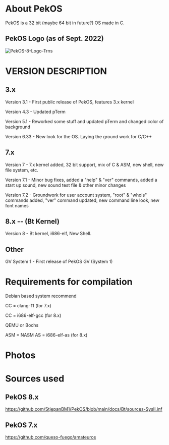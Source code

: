 
# About PekOS
PekOS is a 32 bit (maybe 64 bit in future?) OS made in C.

## PekOS Logo (as of Sept. 2022)

![PekOS-8-Logo-Trns](https://user-images.githubusercontent.com/94230991/192030496-80292562-9da4-46bd-9674-ad6ec12861fc.png)

[//]: <![PekOSlogonew](https://user-images.githubusercontent.com/94230991/149319315-a9a305ab-6b3d-4501-a50e-cd7600890cb8.png)  PekOS logo>

# VERSION DESCRIPTION

## 3.x
Version 3.1  - First public release of PekOS, features 3.x kernel

Version 4.3  - Updated pTerm

Version 5.1  - Reworked some stuff and updated pTerm and changed color of background

Version 6.33 - New look for the OS. Laying the ground work for C/C++

## 7.x
Version 7    - 7.x kernel added, 32 bit support, mix of C & ASM, new shell, new file system, etc.

Version 7.1  - Minor bug fixes, added a "help" & "ver" commands, added a start up sound, new sound test file & other minor changes

Version 7.2  - Groundwork for user account system, "root" & "whois" commands added, "ver" command updated, new command line look, new font names

## 8.x -- (Bt Kernel)

Version 8   - Bt kernel, i686-elf, New Shell.

## Other
GV System 1  - First release of PekOS GV (System 1)

# Requirements for compilation

Debian based system recommend

CC = clang-11       (for 7.x)

CC = i686-elf-gcc   (for 8.x)

QEMU or Bochs

ASM = NASM
AS  = i686-elf-as   (for 8.x)

# Photos

# Sources used
## PekOS 8.x
https://github.com/StjepanBM1/PekOS/blob/main/docs/Bt/sources-SysII.inf

## PekOS 7.x
https://github.com/queso-fuego/amateuros
